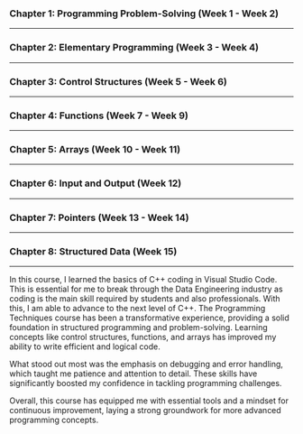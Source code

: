 ### Chapter 1: Programming Problem-Solving (Week 1 - Week 2)

---

### Chapter 2: Elementary Programming (Week 3 - Week 4)

---

### Chapter 3: Control Structures (Week 5 - Week 6)

---

### Chapter 4: Functions (Week 7 - Week 9)

---

### Chapter 5: Arrays (Week 10 - Week 11)

---

### Chapter 6: Input and Output (Week 12)

---

### Chapter 7: Pointers (Week 13 - Week 14)

---

### Chapter 8: Structured Data (Week 15)

---

In this course, I learned the basics of C++ coding in Visual Studio Code. This is essential for me to break through the Data Engineering industry as coding is the main skill required by students and also professionals. With this, I am able to advance to the next level of C++. The Programming Techniques course has been a transformative experience, providing a solid foundation in structured programming and problem-solving. Learning concepts like control structures, functions, and arrays has improved my ability to write efficient and logical code.

What stood out most was the emphasis on debugging and error handling, which taught me patience and attention to detail. These skills have significantly boosted my confidence in tackling programming challenges.

Overall, this course has equipped me with essential tools and a mindset for continuous improvement, laying a strong groundwork for more advanced programming concepts.
